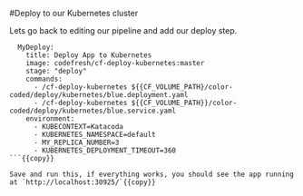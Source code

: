 #Deploy to our Kubernetes cluster

Lets go back to editing our pipeline and add our deploy step. 

```
  MyDeploy:
    title: Deploy App to Kubernetes
    image: codefresh/cf-deploy-kubernetes:master
    stage: "deploy"
    commands:
      - /cf-deploy-kubernetes ${{CF_VOLUME_PATH}/color-coded/deploy/kubernetes/blue.deployment.yaml
      - /cf-deploy-kubernetes ${{CF_VOLUME_PATH}}/color-coded/deploy/kubernetes/blue.service.yaml
    environment:
      - KUBECONTEXT=Katacoda
      - KUBERNETES_NAMESPACE=default
      - MY_REPLICA_NUMBER=3
      - KUBERNETES_DEPLOYMENT_TIMEOUT=360 
```{{copy}}

Save and run this, if everything works, you should see the app running at `http://localhost:30925/`{{copy}}